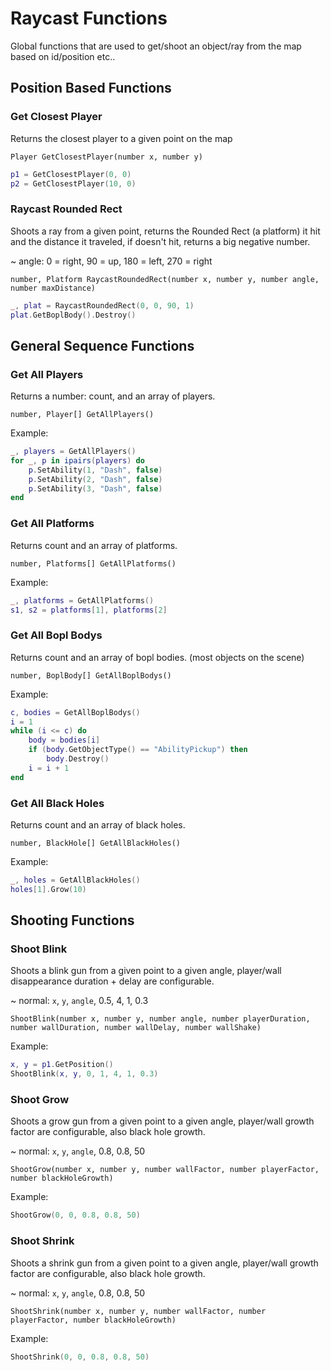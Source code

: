 # Raycast Functions

Global functions that are used to get/shoot an object/ray from the map based on id/position etc..

## Position Based Functions

### Get Closest Player
Returns the closest player to a given point on the map

```
Player GetClosestPlayer(number x, number y)
```

```lua
p1 = GetClosestPlayer(0, 0)
p2 = GetClosestPlayer(10, 0)
```


### Raycast Rounded Rect
Shoots a ray from a given point, returns the Rounded Rect (a platform) it hit and the distance it traveled,
if doesn't hit, returns a big negative number.

~ angle: 0 = right, 90 = up, 180 = left, 270 = right

```
number, Platform RaycastRoundedRect(number x, number y, number angle, number maxDistance)
```

```lua
_, plat = RaycastRoundedRect(0, 0, 90, 1)
plat.GetBoplBody().Destroy()
```

## General Sequence Functions

### Get All Players
Returns a number: count, and an array of players.

```
number, Player[] GetAllPlayers()
```

Example:
```lua
_, players = GetAllPlayers()
for _, p in ipairs(players) do
    p.SetAbility(1, "Dash", false)
    p.SetAbility(2, "Dash", false)
    p.SetAbility(3, "Dash", false)
end
```

### Get All Platforms
Returns count and an array of platforms.

```
number, Platforms[] GetAllPlatforms()
```

Example:
```lua
_, platforms = GetAllPlatforms()
s1, s2 = platforms[1], platforms[2]
```

### Get All Bopl Bodys
Returns count and an array of bopl bodies. (most objects on the scene)

```
number, BoplBody[] GetAllBoplBodys()
```

Example:
```lua
c, bodies = GetAllBoplBodys()
i = 1
while (i <= c) do
    body = bodies[i]
    if (body.GetObjectType() == "AbilityPickup") then
        body.Destroy()
    i = i + 1
end
```

### Get All Black Holes
Returns count and an array of black holes.

```
number, BlackHole[] GetAllBlackHoles()
```

Example:
```lua
_, holes = GetAllBlackHoles()
holes[1].Grow(10)
```

## Shooting Functions

### Shoot Blink
Shoots a blink gun from a given point to a given angle, player/wall disappearance duration + delay are configurable.

~ normal: `x`, `y`, `angle`, 0.5, 4, 1, 0.3

```
ShootBlink(number x, number y, number angle, number playerDuration, number wallDuration, number wallDelay, number wallShake)
```

Example:
```lua
x, y = p1.GetPosition()
ShootBlink(x, y, 0, 1, 4, 1, 0.3)
```

### Shoot Grow
Shoots a grow gun from a given point to a given angle, player/wall growth factor are configurable, also black hole growth.

~ normal: `x`, `y`, `angle`, 0.8, 0.8, 50

```
ShootGrow(number x, number y, number wallFactor, number playerFactor, number blackHoleGrowth)
```

Example:
```lua
ShootGrow(0, 0, 0.8, 0.8, 50)
```

### Shoot Shrink
Shoots a shrink gun from a given point to a given angle, player/wall growth factor are configurable, also black hole growth.

~ normal: `x`, `y`, `angle`, 0.8, 0.8, 50

```
ShootShrink(number x, number y, number wallFactor, number playerFactor, number blackHoleGrowth)
```

Example:
```lua
ShootShrink(0, 0, 0.8, 0.8, 50)
```